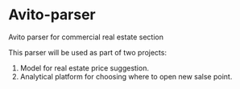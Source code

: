 # Avito-parser
Avito parser for commercial real estate section

This parser will be used as part of two projects:
1) Model for real estate price suggestion. 
2) Analytical platform for choosing where to open new salse point.
